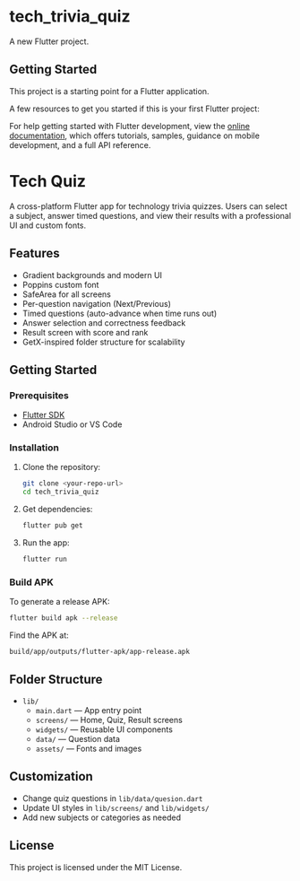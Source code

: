 # tech_trivia_quiz

A new Flutter project.

## Getting Started

This project is a starting point for a Flutter application.

A few resources to get you started if this is your first Flutter project:


For help getting started with Flutter development, view the
[online documentation](https://docs.flutter.dev/), which offers tutorials,
samples, guidance on mobile development, and a full API reference.

# Tech Quiz

A cross-platform Flutter app for technology trivia quizzes. Users can select a subject, answer timed questions, and view their results with a professional UI and custom fonts.

## Features
- Gradient backgrounds and modern UI
- Poppins custom font
- SafeArea for all screens
- Per-question navigation (Next/Previous)
- Timed questions (auto-advance when time runs out)
- Answer selection and correctness feedback
- Result screen with score and rank
- GetX-inspired folder structure for scalability

## Getting Started

### Prerequisites
- [Flutter SDK](https://flutter.dev/docs/get-started/install)
- Android Studio or VS Code

### Installation
1. Clone the repository:
	```sh
	git clone <your-repo-url>
	cd tech_trivia_quiz
	```
2. Get dependencies:
	```sh
	flutter pub get
	```
3. Run the app:
	```sh
	flutter run
	```

### Build APK
To generate a release APK:
```sh
flutter build apk --release
```
Find the APK at:
```
build/app/outputs/flutter-apk/app-release.apk
```

## Folder Structure
- `lib/`
  - `main.dart` — App entry point
  - `screens/` — Home, Quiz, Result screens
  - `widgets/` — Reusable UI components
  - `data/` — Question data
  - `assets/` — Fonts and images

## Customization
- Change quiz questions in `lib/data/quesion.dart`
- Update UI styles in `lib/screens/` and `lib/widgets/`
- Add new subjects or categories as needed

## License
This project is licensed under the MIT License.
